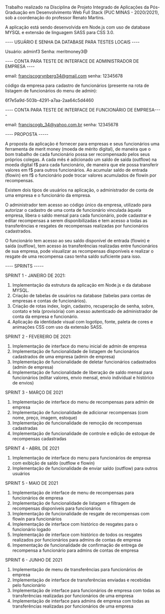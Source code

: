 Trabalho realizado na Disciplina de Projeto Integrado de Aplicações da Pós-Graduação em Desenvolvimento Web Full Stack (PUC MINAS - 2020/2021), sob a coordenação do professor Renato Martins.

A aplicação está sendo desenvolvida em Node.js com uso de database MYSQL e extensão de linguagem SASS para CSS 3.0.

---- USUÁRIO E SENHA DA DATABASE PARA TESTES LOCAIS ----

Usuário: adminf3
Senha: meritmoney3@

---- CONTA PARA TESTE DE INTERFACE DE ADMINISTRADOR DE EMPRESA ----

email: franciscogrynberg34@gmail.com
senha: 12345678

código da empresa para cadastro de funcionários (presente na rota de listagem de funcionários do menu de admin):

6f7e5a9d-503b-4291-a7aa-2aa64c5d4460

---- CONTA PARA TESTE DE INTERFACE DE FUNCIONÁRIO DE EMPRESA----

email: franciscogb_34@yahoo.com.br
senha: 12345678

---- PROPOSTA -----

A proposta da aplicação é fornecer para empresas e seus funcionários uma ferramenta de merit money (moeda de mérito digital), de maneira que o bom trabalho de cada funcionário possa ser recompensado pelos seus próprios colegas. A cada mês é adicionado um saldo de saída (outflow) na moeda digital f$ para cada funcionário, de maneira que ele possa transferir valores em f$ para outros funcionários. Ao acumular saldo de entrada (flowin) em f$ o funcionário pode trocar valores acumulados de flowin por recompensas.

Existem dois tipos de usuários na aplicação, o administrador de conta de uma empresa e o funcionário da empresa.

O administrador tem acesso ao código único da empresa, utilizado para autorizar o cadastro de uma conta de funcionário vinculada àquela empresa, libera o saldo mensal para cada funcionário, pode cadastrar e editar recompensas a serem disponibilizadas e tem acesso a todas as transferências e resgates de recompensas realizadas por funcionários cadastrados.

O funcionário tem acesso ao seu saldo disponível de entrada (flowin) e saída (outflow), tem acesso às transferências realizadas entre funcionários de sua empresa, pode visualizar as recompensas disponíveis e realizar o resgate de uma recompensa caso tenha saldo suficiente para isso. 


---- SPRINTS -----

SPRINT 1 - JANEIRO DE 2021:

1. Implementação da estrutura da aplicação em Node.js e da database MYSQL.
2. Criação de tabelas de usuários na database (tabelas para contas de empresas e contas de funcionários).
3. Criação de rotas index, login, cadastro, recuperação de senha, sobre, contato e tela (provisória) com acesso autenticado de administrador de conta da empresa e funcionário.
4. Aplicação da identidade visual com logotipo, fonte, paleta de cores e animações CSS com uso da extensão SASS.

SPRINT 2 - FEVEREIRO DE 2021:

1. Implementação de interface do menu inicial de admin de empresa
2. Implementação de funcionalidade de listagem de funcionários cadastrados de uma empresa (admin de empresa)
3. Implementação de funcionalidade de deletar funcionários cadastrados (admin de empresa)
4. Implementação de funcionalidade de liberação de saldo mensal para funcionários (editar valores, envio mensal, envio individual e histórico de envios)

SPRINT 3 - MARÇO DE 2021

1. Implementação de interface do menu de recompensas para admin de empresa
2. Implementação de funcionalidade de adicionar recompensas (com nome, preço, imagem, estoque)
3. Implementação de funcionalidade de remoção de recompensas cadastradas
4. Implementação de funcionalidade de controle e edição de estoque de recompensas cadastradas

SPRINT 4 - ABRIL DE 2021

1. Implementação de interface do menu para funcionários de empresa com exibição de saldo (outflow e flowin)
2. Implementação de funcionalidade de enviar saldo (outflow) para outros usuários

SPRINT 5 - MAIO DE 2021

1. Implementação de interface de menu de recompensas para funcionários de empresa
2. Implementação de funcionalidade de listagem e filtragem de recompensas disponíveis para funcionários
3. Implementação de funcionalidade de resgate de recompensas com flowin para funcionários
4. Implementação de interface com histórico de resgates para o funcionário logado
5. Implementação de interface com histórico de todos os resgates realizados por funcionários para admins de contas de empresa
6. Impementação de funcionalidade de confirmação de entrega de recompensa a funcionário para admins de contas de empresa

SPRINT 6 - JUNHO DE 2021

1. Implementação de menu de transferências para funcionários de empresa
2. Implementação de interface de transferências enviadas e recebidas pelo funcionário
3. Implementação de interface para funcionários de empresa com todas as transferências realizadas por funcionários de uma empresa
4. Implementação de interface para admins de empresa com todas as transferências realizadas por funcionários de uma empresa